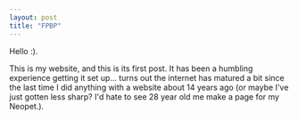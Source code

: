 ```yaml
---
layout: post
title: "FPBP"
---
```



Hello :).

This is my website, and this is its first post. It has been a humbling experience getting it set up... turns out the internet has matured a bit since the last time I did anything with a website about 14 years ago (or maybe I've just gotten less sharp? I'd hate to see 28 year old me make a page for my Neopet.).
